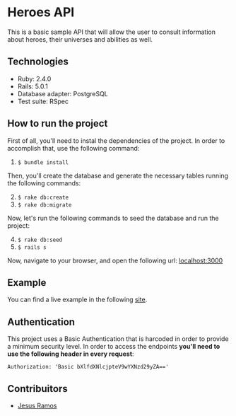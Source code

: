 # Heroes API

This is a basic sample API that will allow the user to consult
information about heroes, their universes and abilities as well.

## Technologies

* Ruby: 2.4.0
* Rails: 5.0.1
* Database adapter: PostgreSQL
* Test suite: RSpec

## How to run the project

First of all, you'll need to instal the dependencies of the project. In
order to accomplish that, use the following command:

1. `$ bundle install`

Then, you'll create the database and generate the necessary tables
running the following commands:

2. `$ rake db:create`
3. `$ rake db:migrate`

Now, let's run the following commands to seed the database and run the
project:

4. `$ rake db:seed`
5. `$ rails s`

Now, navigate to your browser, and open the following url:
[localhost:3000](http://localhost:3000)

## Example

You can find a live example in the following
[site](https://heroes-sample-api.herokuapp.com/heroes).

## Authentication

This project uses a Basic Authentication that is harcoded in order to
provide a minimum security level. In order to access the endpoints
**you'll need to use the following header in every request**:

`Authorization: 'Basic bXlfdXNlcjpteV9wYXNzd29yZA=='`

## Contribuitors
* [Jesus Ramos](https://www.github.com/jramscr)
